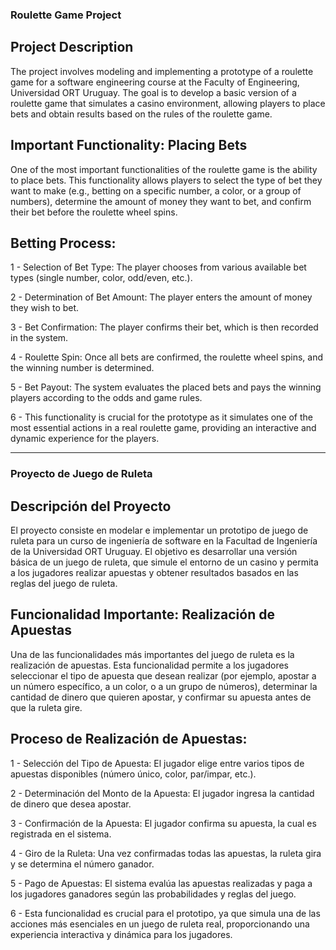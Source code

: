 ### Roulette Game Project

## Project Description

The project involves modeling and implementing a prototype of a roulette game for a software engineering course at the Faculty of Engineering, Universidad ORT Uruguay. The goal is to develop a basic version of a roulette game that simulates a casino environment, allowing players to place bets and obtain results based on the rules of the roulette game.

## Important Functionality: Placing Bets

One of the most important functionalities of the roulette game is the ability to place bets. This functionality allows players to select the type of bet they want to make (e.g., betting on a specific number, a color, or a group of numbers), determine the amount of money they want to bet, and confirm their bet before the roulette wheel spins.

## Betting Process:

 1 - Selection of Bet Type: The player chooses from various available bet types (single number, color, odd/even, etc.).
 
 2 - Determination of Bet Amount: The player enters the amount of money they wish to bet.
 
 3 - Bet Confirmation: The player confirms their bet, which is then recorded in the system.
 
 4 - Roulette Spin: Once all bets are confirmed, the roulette wheel spins, and the winning number is determined.
 
 5 - Bet Payout: The system evaluates the placed bets and pays the winning players according to the odds and game rules.
 
 6 - This functionality is crucial for the prototype as it simulates one of the most essential actions in a real roulette game, providing an interactive and dynamic experience for the players.




------------------------------------------------------------------------------------------------------------------------------------------------------------------------------------------------------------






### Proyecto de Juego de Ruleta

## Descripción del Proyecto

El proyecto consiste en modelar e implementar un prototipo de juego de ruleta para un curso de ingeniería de software en la Facultad de Ingeniería de la Universidad ORT Uruguay. El objetivo es desarrollar una versión básica de un juego de ruleta, que simule el entorno de un casino y permita a los jugadores realizar apuestas y obtener resultados basados en las reglas del juego de ruleta.

## Funcionalidad Importante: Realización de Apuestas

Una de las funcionalidades más importantes del juego de ruleta es la realización de apuestas. Esta funcionalidad permite a los jugadores seleccionar el tipo de apuesta que desean realizar (por ejemplo, apostar a un número específico, a un color, o a un grupo de números), determinar la cantidad de dinero que quieren apostar, y confirmar su apuesta antes de que la ruleta gire.

## Proceso de Realización de Apuestas:

 1 - Selección del Tipo de Apuesta: El jugador elige entre varios tipos de apuestas disponibles (número único, color, par/impar, etc.).
 
 2 - Determinación del Monto de la Apuesta: El jugador ingresa la cantidad de dinero que desea apostar.
 
 3 - Confirmación de la Apuesta: El jugador confirma su apuesta, la cual es registrada en el sistema.
 
 4 - Giro de la Ruleta: Una vez confirmadas todas las apuestas, la ruleta gira y se determina el número ganador.
 
 5 - Pago de Apuestas: El sistema evalúa las apuestas realizadas y paga a los jugadores ganadores según las probabilidades y reglas del juego.
 
 6 - Esta funcionalidad es crucial para el prototipo, ya que simula una de las acciones más esenciales en un juego de ruleta real, proporcionando una experiencia interactiva y dinámica para los jugadores.
 
